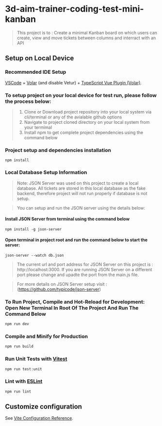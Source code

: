 # 3d-aim-trainer-coding-test-mini-kanban
>This project is to : Create a minimal Kanban board on which users can create, view and move tickets between columns and interract with an API

## Setup on Local Device

### Recommended IDE Setup

[VSCode](https://code.visualstudio.com/) + [Volar](https://marketplace.visualstudio.com/items?itemName=Vue.volar) (and disable Vetur) + [TypeScript Vue Plugin (Volar)](https://marketplace.visualstudio.com/items?itemName=Vue.vscode-typescript-vue-plugin).


### To setup project on your local device for test run, please follow the process below:

>1. Clone or Download project repository into your local system via cli/terminal or any of the avialable github options
>2. Navigate to project cloned directory on your local system from your termimal
>3. Install npm to get complete project dependencies using the command below

### Project setup and dependencies installation
```
npm install
```

### Local Database Setup Information
> Note: JSON Server was used on this project to create a local database. All tickets are stored in this local database as the fake backend, therefore project will not run properly if database is not setup.

>You can setup and run the JSON server using the details below:
#### Install JSON Server from terminal using the command below
```
npm install -g json-server
```
#### Open terminal in project root and run the command below to start the server:
```
json-server --watch db.json
```
>The current url and port address for JSON Server on this project is : http://localhost:3000. If you are running JSON Server on a different port please change and upadte the port from the main.js file.

> For more details on JSON Server setup visit :(https://github.com/typicode/json-server)


### To Run Project, Compile and Hot-Reload for Development: Open New Terminal In Root Of The Project And Run The Command Below

```sh
npm run dev
```

### Compile and Minify for Production

```sh
npm run build
```

### Run Unit Tests with [Vitest](https://vitest.dev/)

```sh
npm run test:unit
```

### Lint with [ESLint](https://eslint.org/)

```sh
npm run lint
```

## Customize configuration

See [Vite Configuration Reference](https://vitejs.dev/config/).

